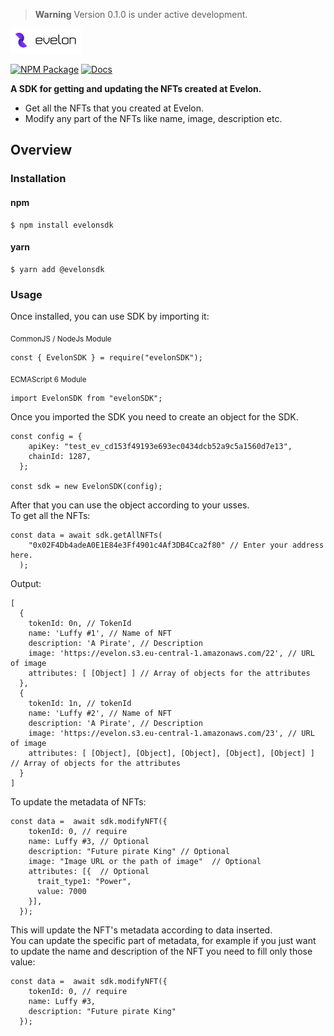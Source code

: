 > **Warning**
> Version 0.1.0 is under active development.

<img src="evlnlogo.png" alt="Evelon" height="40px">

[![NPM Package](https://img.shields.io/badge/npm-v0.1.0-blue)](https://www.npmjs.com/package/evelonsdk?activeTab=readme)
[![Docs](https://img.shields.io/badge/docs-%F0%9F%93%84-gold)](https://docs.evelon.app/sdk/documentation/)

**A SDK for getting and updating the NFTs created at Evelon.**

- Get all the NFTs that you created at Evelon.
- Modify any part of the NFTs like name, image, description etc.

## Overview

### Installation

#### npm

```
$ npm install evelonsdk
```

#### yarn

```
$ yarn add @evelonsdk
```

### Usage

Once installed, you can use SDK by importing it:<br>

<sub>CommonJS / NodeJs Module</sub>

```
const { EvelonSDK } = require("evelonSDK");
```

<sub>ECMAScript 6 Module</sub>

```
import EvelonSDK from "evelonSDK";
```

Once you imported the SDK you need to create an object for the SDK.

```
const config = {
    apiKey: "test_ev_cd153f49193e693ec0434dcb52a9c5a1560d7e13",
    chainId: 1287,
  };

const sdk = new EvelonSDK(config);

```

After that you can use the object according to your usses.<br>
To get all the NFTs:

```
const data = await sdk.getAllNFTs(
    "0x02F4Db4adeA0E1E84e3Ff4901c4Af3DB4Cca2f80" // Enter your address here.
  );
```

Output:

```
[
  {
    tokenId: 0n, // TokenId
    name: 'Luffy #1', // Name of NFT
    description: 'A Pirate', // Description
    image: 'https://evelon.s3.eu-central-1.amazonaws.com/22', // URL of image
    attributes: [ [Object] ] // Array of objects for the attributes
  },
  {
    tokenId: 1n, // tokenId
    name: 'Luffy #2', // Name of NFT
    description: 'A Pirate', // Description
    image: 'https://evelon.s3.eu-central-1.amazonaws.com/23', // URL of image
    attributes: [ [Object], [Object], [Object], [Object], [Object] ] // Array of objects for the attributes
  }
]
```

To update the metadata of NFTs:

```
const data =  await sdk.modifyNFT({
    tokenId: 0, // require
    name: Luffy #3, // Optional
    description: "Future pirate King" // Optional
    image: "Image URL or the path of image"  // Optional
    attributes: [{  // Optional
      trait_type1: "Power",
      value: 7000
    }],
  });
```

This will update the NFT's metadata according to data inserted.<br>
You can update the specific part of metadata, for example if you just want to update the name and description of the NFT you need to fill only those value:

```
const data =  await sdk.modifyNFT({
    tokenId: 0, // require
    name: Luffy #3,
    description: "Future pirate King"
  });
```
